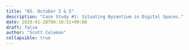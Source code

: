 ```yaml
---
title: "05. October 3 & 5"
description: "Case Study #1: Situating Byzantium in Digital Spaces."
date: 2020-01-28T00:10:51+09:00
draft: false
author: "Scott Coleman"
collapsible: true
---
```


